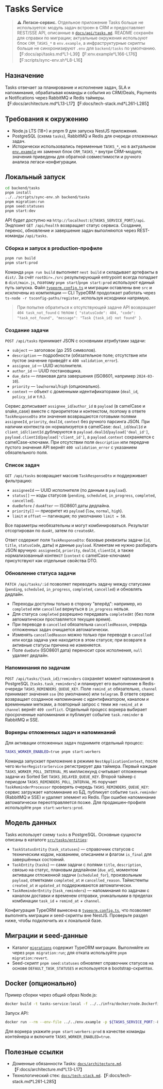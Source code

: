 # Tasks Service

> ⚠️ **Легаси-сервис.** Отдельное приложение Tasks больше не используется: модуль задач встроен в CRM и предоставляет REST/SSE API, описанные в [`docs/api/tasks.md`](../../docs/api/tasks.md). README сохранён для справки по миграции; актуальные окружения используют блок `CRM_TASKS_*` в `env.example`, а инфраструктурные скрипты больше не синхронизируют `.env` для `backend/tasks` по умолчанию.【F:docs/api/tasks.md†L1-L39】【F:env.example†L166-L176】【F:scripts/sync-env.sh†L8-L16】

## Назначение
Tasks отвечает за планирование и исполнение задач, SLA и напоминания, обрабатывая команды и события из CRM/Deals, Payments и Notifications через RabbitMQ и Redis таймеры.【F:docs/architecture.md†L13-L17】【F:docs/tech-stack.md†L261-L285】

## Требования к окружению
- Node.js LTS (18+) и pnpm 9 для запуска NestJS приложения.
- PostgreSQL (схема `tasks`), RabbitMQ и Redis для очереди отложенных задач.
- Исторически использовались переменные `TASKS_*`, но в актуальном [`env.example`](../../env.example) их заменил блок `CRM_TASKS_*` внутри CRM-модуля; значения приведены для обратной совместимости и ручного анализа легаси-конфигурации.

## Локальный запуск
```bash
cd backend/tasks
pnpm install
../../scripts/sync-env.sh backend/tasks
pnpm migration:run
pnpm seed:statuses
pnpm start:dev
```

API будет доступно на `http://localhost:${TASKS_SERVICE_PORT}/api`. Эндпоинт `GET /api/health` возвращает статус сервиса. Создание, перенос, обновление и завершение задач выполняются через REST-команды `/api/tasks`.

### Сборка и запуск в production-профиле

```bash
pnpm run build
pnpm start:prod
```

Команда `pnpm run build` выполняет `nest build` и складывает артефакты в `dist/`. За счёт `rootDir=./src` результирующий entrypoint всегда попадает в `dist/main.js`, поэтому `pnpm start`/`pnpm start:prod` используют единый путь запуска. Файл [`typeorm.config.ts`](typeorm.config.ts) и миграции оставлены вне `src` и исключены из компиляции — CLI TypeORM продолжает работать через `ts-node -r tsconfig-paths/register`, используя исходники напрямую.

> При попытке обратиться к отсутствующей задаче API возвращает `404 task_not_found` с телом
> `{ "statusCode": 404, "code": "task_not_found", "message": "Task {task_id} not found" }`.

### Создание задачи
`POST /api/tasks` принимает JSON с основными атрибутами задачи:

- `subject` — заголовок (до 255 символов).
- `description` — подробности (обязательное поле; отсутствие или пустое значение приведёт к `400 validation_error`).
- `assignee_id` — UUID исполнителя.
- `author_id` — UUID постановщика.
- `due_date` — плановая дата завершения (ISO8601, например `2024-03-10`).
- `priority` — `low`/`normal`/`high` (опционально).
- `context` — объект с доменными идентификаторами (`deal_id`, `policy_id` и т.п.).

Сервис дописывает `assignee_id`/`author_id` в `payload` (в camelCase и snake_case) вместе с приоритетом и контекстом, поэтому
в ответе `TaskResponseDto` эти значения возвращаются готовыми полями `assigneeId`, `priority`, `dealId`, `context` без ручного
парсинга JSON. При наличии контекста он нормализуется в camelCase: `deal_id`/`dealId` и `client_id`/`clientId` дублируются в
`payload.dealId`/`payload['deal_id']`, `payload.clientId`/`payload['client_id']`, а `payload.context` сохраняется с camelCase-ключами. При отсутствии поля `description` или передаче пустого значения API вернёт `400 validation_error` с указанием обязательного поля.

### Список задач
`GET /api/tasks` возвращает массив `TaskResponseDto` и поддерживает фильтрацию:

- `assigneeId` — UUID исполнителя (по данным в `payload`).
- `status[]` — коды статусов (`pending`, `scheduled`, `in_progress`, `completed`, `cancelled`).
- `dueBefore` / `dueAfter` — ISO8601 даты дедлайна.
- `priority[]` — приоритет из `payload` (`low`, `normal`, `high`).
- `limit` и `offset` — пагинация; по умолчанию `limit = 50`.

Все параметры необязательны и могут комбинироваться. Результат отсортирован по `dueAt`, затем по `createdAt`.

Ответ содержит поля `TaskResponseDto`: базовые реквизиты задачи (`id`, `title`, `statusCode`, даты) и данные `payload`.
Клиентам не нужно разбирать JSON вручную: `assigneeId`, `priority`, `dealId`, `clientId`, а также нормализованный контекст
(`context` с camelCase-ключами) присутствуют как отдельные свойства DTO.

### Обновление статуса задачи
`PATCH /api/tasks/:id` позволяет переводить задачу между статусами (`pending`, `scheduled`, `in_progress`, `completed`, `cancelled`) и обновлять дедлайн.

- Переходы доступны только в сторону "вперёд": например, из `completed` или `cancelled` вернуться в `in_progress` нельзя.
- Для статуса `completed` разрешено передавать `completedAt` (без поля автоматически проставляется текущее время).
- При переводе в `cancelled` обязательна `cancelledReason`, очередь отложенных задач очищается автоматически.
- Изменять `cancelledReason` можно только при переводе в `cancelled` или когда задача уже находится в этом статусе; при возврате в активные статусы причина не изменяется.
- Поле `dueDate` (ISO8601 дата) переносит срок исполнения, `null` удаляет дедлайн.

### Напоминания по задачам
`POST /api/tasks/{task_id}/reminders` сохраняет момент напоминания в PostgreSQL (`tasks.task_reminders`) и планирует его выполнение в Redis-очереди `TASKS_REMINDERS_QUEUE_KEY`. Поле `remind_at` обязательно, `channel` принимает значения `sse` (по умолчанию) или `telegram`. В ответе сервис возвращает созданное напоминание с идентификатором, каналом и временными метками, а повторный запрос с теми же `remind_at` и `channel` вернёт `409 conflict`. Отдельный процесс воркера выбирает просроченные напоминания и публикует событие `task.reminder` в RabbitMQ и SSE.

### Воркеры отложенных задач и напоминаний
Для активации отложенных задач поднимите отдельный процесс:

```bash
TASKS_WORKER_ENABLED=true pnpm start:workers
```

Команда запускает приложение в режиме `NestApplicationContext`, после чего `WorkerRegistrarService` регистрирует два таймера. Первый каждые `TASKS_WORKER_POLL_INTERVAL_MS` миллисекунд считывает отложенные задачи из Sorted Set `TASKS_DELAYED_QUEUE_KEY`. Второй таймер с периодом `TASKS_REMINDERS_POLL_INTERVAL_MS` поручает `TaskReminderProcessor` проверять очередь `TASKS_REMINDERS_QUEUE_KEY`: сервис загружает напоминание из БД, публикует событие `task.reminder` (RabbitMQ и SSE) и удаляет элемент из Redis. При ошибке напоминание автоматически переотправляется позже. Для продакшен-профиля используйте `pnpm start:workers:prod`.

## Модель данных
Tasks использует схему `tasks` в PostgreSQL. Основные сущности описаны в каталоге [`src/tasks/entities`](src/tasks/entities/):

- `TaskStatusEntity` (`task_statuses`) — справочник статусов с техническим кодом, названием, описанием и флагом `is_final` для завершённых состояний.
- `TaskEntity` (`tasks`) — сами задачи с полями `title`, `description`, связью на статус, плановым дедлайном (`due_at`), моментом активации отложенной задачи (`scheduled_for`), произвольным `payload`, отметками `completed_at` и `cancelled_reason`. Таймстемпы `created_at` и `updated_at` поддерживаются автоматически.
- `TaskReminderEntity` (`task_reminders`) — напоминания по задачам с каналом доставки и временем отправки, уникальными в пределах комбинации `task_id` + `remind_at` + `channel`.

Конфигурация TypeORM вынесена в [`typeorm.config.ts`](typeorm.config.ts), что позволяет выполнять миграции и seed-скрипты вне NestJS. Проверьте раздел ниже, чтобы подключить их к локальной базе.

## Миграции и seed-данные
- Каталог [`migrations`](migrations/) содержит TypeORM миграции. Выполняйте их через `pnpm migration:run`; для отката используйте `pnpm migration:revert`.
- Seed-скрипт `pnpm seed:statuses` обновляет справочник статусов на основе `DEFAULT_TASK_STATUSES` и используется в bootstrap-скриптах.

## Docker (опционально)
Пример сборки через общий образ Node.js:

```bash
docker build -t tasks-service:local -f ../../infra/docker/node.Dockerfile .
```

Запуск API:

```bash
docker run --rm --env-file ../../env.example -p ${TASKS_SERVICE_PORT:-8086}:8086 tasks-service:local pnpm start:prod
```

Для воркера укажите `pnpm start:workers:prod` в качестве команды контейнера и включите `TASKS_WORKER_ENABLED=true`.

## Полезные ссылки
- Доменные обязанности Tasks: [`docs/architecture.md`](../../docs/architecture.md#1-общая-структура-сервисов).【F:docs/architecture.md†L13-L17】
- Технологический стек: [`docs/tech-stack.md`](../../docs/tech-stack.md#tasks).【F:docs/tech-stack.md†L261-L285】
